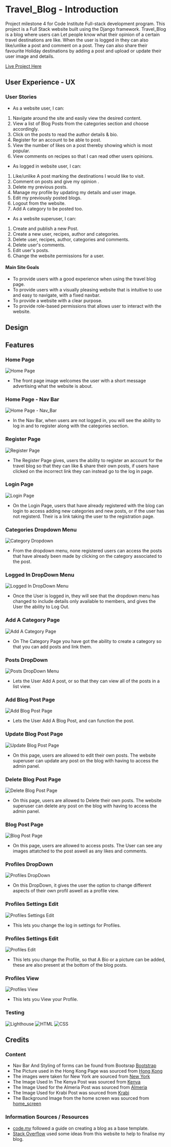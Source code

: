 # Travel_Blog - Introduction

Project milestone 4 for Code Institute Full-stack development program.
This project is a Full Stack website built using the Django framework. Travel_Blog is a blog where users can Let people know what their opinion of a certain travel destinations are like. When the user is logged in they can also 
like/unlike a post and comment on a post. They can also share their favourite Holiday destinations by adding a post 
and upload or update their user image and details.

[Live Project Here](https://travel-blog-1-ac4a8d6c6af6.herokuapp.com/)

## User Experience - UX

### User Stories

* As a website user, I can:

1. Navigate around the site and easily view the desired content.
2. View a list of Blog Posts from the categories section and choose accordingly.
3. Click on the posts to read the author details & bio.
4. Register for an account to be able to post.
5. View the number of likes on a post thereby showing which is most popular.
6. View comments on recipes so that I can read other users opinions.

* As logged in website user, I can:

1. Like/unlike A post marking the destinations I would like to visit.
2. Comment on posts and give my opinion .
3. Delete my previous posts.
4. Manage my profile by updating my details and user image.
5. Edit my previously posted blogs.
6. Logout from the website.
7. Add A category to be posted too.

* As a website superuser, I can:

1. Create and publish a new Post.
2. Create a new user, recipes, author and categories.
3. Delete user, recipes, author, categories and comments.
4. Delete user's comments.
5. Edit user's posts.
6. Change the website permissions for a user.


#### Main Site Goals

* To provide users with a good experience when using the travel blog page.
* To provide users with a visually pleasing website that is intuitive to use and easy to navigate, with a fixed navbar.
* To provide a website with a clear purpose.
* To provide role-based permissions that allows user to interact with the website.

## Design

## Features

### Home Page

![Home Page](media/images/Read-me_pics/Front-Page.jpeg)

* The front page image welcomes the user with a short message advertising what the website is about.<br>

### Home Page - Nav Bar

![Home Page - Nav_Bar](media/images/Read-me_pics/Front-Page_Nav-Bar.jpeg)

* In the Nav Bar, when users are not logged in, you will see the ability to log in and to register along with the categories section.<br>

### Register Page

![Register Page](media/images/Read-me_pics/Register_page.jpeg)

* The Register Page gives, users the ability to register an account for the travel blog so that they can like & share their own posts, if users have clicked on the incorrect link they can instead go to the log in page.<br>

### Login Page

![Login Page](<media/images/Read-me_pics/Login Area.jpeg>)

* On the Login Page, users that have already registered with the blog can login to access adding new categories and new posts, or if the user has not registerd. Their is a link taking the user to the registration page.<br>

### Categories Dropdown Menu

![Category Dropdown](media/images/Read-me_pics/Categories-Dropdown.jpeg)

* From the dropdown menu, none registered users can access the posts that have already been made by clicking on the category associated to the post.<br>

### Logged In DropDown Menu

![Logged In DropDown Menu](<media/images/Read-me_pics/Logged In DropDown Menu.jpeg>)

* Once the User is logged in, they will see that the dropdown menu has changed to include details only available to members, and gives the User the ability to Log Out.<br>

### Add A Category Page

![Add A Category Page](<media/images/Read-me_pics/Add A Category Page.jpeg>)

* On The Category Page you have got the ability to create a category so that you can add posts and link them.<br>

### Posts DropDown

![Posts DropDown Menu](<media/images/Read-me_pics/DropDown Post.jpeg>)

* Lets the User Add A post, or so that they can view all of the posts in a list view.<br>

### Add Blog Post Page

![Add Blog Post Page](media/images/Read-me_pics/Add_Blog_Post_Page.jpeg)

* Lets the User Add A Blog Post, and can function the post.

### Update Blog Post Page

![Update Blog Post Page](media/images/Read-me_pics/Update_Page_View.jpeg)

* On this page, users are allowed to edit their own posts. The website superuser can update any post on the blog with having to access the admin panel.

### Delete Blog Post Page

![Delete Blog Post Page](media/images/Read-me_pics/Delete_Post_Page.jpeg)

* On this page, users are allowed to Delete their own posts. The website superuser can 
  delete any post on the blog with having to access the admin panel.

### Blog Post Page

![Blog Post Page](media/images/Read-me_pics/Post_View_Page.jpeg)

* On this page, users are allowed to access posts. The User can see any images attatched to the post aswell as any likes and comments.

### Profiles DropDown

![Profiles DropDown](<media/images/Read-me_pics/Profile Dropdown.jpeg>)

* On this DropDown, it gives the user the option to change different aspects of their own profil aswell as a profile view.

### Profiles Settings Edit

![Profiles Settings Edit](media/images/Read-me_pics/Settings_page.jpeg)

* This lets you change the log in settings for Profiles.

### Profiles Settings Edit

![Profiles Edit](media/images/Read-me_pics/Edit_Profile.jpeg)

* This lets you change the Profile, so that A Bio or a picture can be added, these are also present at the bottom of the blog posts.

### Profiles View

![Profiles View](media/images/Read-me_pics/User_Profile.jpeg)

* This lets you View your Profile.

### Testing

![Lighthouse](media/images/Read-me_pics/Lighthouse.jpeg)
![HTML](<media/images/Read-me_pics/HTML Validator.jpeg>)
![CSS](<media/images/Read-me_pics/Css Validation.jpeg>)

## Credits

### Content

* Nav Bar And Styling of forms can be found from Bootsrap [Bootstrap]('https://getbootstrap.com/')
* The Picture used in the Hong Kong Page was sourced from [Hong Kong]('https://www.bing.com/images/search?view=detailV2&ccid=%2bBeTKEtd&id=662F9F90BCC23E4B6036931A144465EFC7C0BEB1&thid=OIP.-BeTKEtdXxdu6OePNqE6ngHaDK&mediaurl=https%3a%2f%2fth.bing.com%2fth%2fid%2fR.f81793284b5d5f176ee8e78f36a13a9e%3frik%3dsb7Ax%252b9lRBQakw%26riu%3dhttp%253a%252f%252fupload.wikimedia.org%252fwikipedia%252fcommons%252f1%252f18%252fHong_Kong_Night_Skyline.jpg%26ehk%3dYeHA8V9x%252bFivbEEkcYT0ddsRduo86nODrI0062%252bSE5c%253d%26risl%3d1%26pid%3dImgRaw%26r%3d0&exph=2000&expw=4670&q=hongkong&simid=608027645965578457&FORM=IRPRST&ck=C25E3628A1DECDB2E8281EA484BC182A&selectedIndex=1&itb=0')
* The images were taken for New York are sourced from [New York]('https://www.bing.com/images/search?view=detailV2&ccid=v3VfcNBy&id=2B479EF50976140ECF4D34DBC54E402E8C5C009E&thid=OIP.v3VfcNByfpqv4OTwpHqMDQHaM9&mediaurl=https%3a%2f%2fmostbeautifulpicture.com%2fwp-content%2fuploads%2f2016%2f09%2fEmpire-State-Building-New-York-1-585x1024.jpeg&cdnurl=https%3a%2f%2fth.bing.com%2fth%2fid%2fR.bf755f70d0727e9aafe0e4f0a47a8c0d%3frik%3dngBcjC5ATsXbNA%26pid%3dImgRaw%26r%3d0&exph=1024&expw=585&q=new+york&simid=607998659265510619&FORM=IRPRST&ck=FDB8F03018A42A58A0F3967403B44570&selectedIndex=3&itb=0g')
* The Image Used In The Kenya Post was sourced from [Kenya]('https://www.tripadvisor.co.uk/Attraction_Review-g294207-d25401985-Reviews-Tishmac_Safaris-Nairobi.html')
* The Image Used for the Almeria Post was sourced from [Almeria]('http://www.weeky.es/la-catedral-de-almeria-fortaleza/')
* The Image Used for Krabi Post was sourced from [Krabi]('https://blog.easyregistry.com.au/6-amazing-yet-affordable-honeymoon-destinations-for-australian-couples/')
* The Background Image from the home screen was sourced from [home_screen]('https://www.bing.com/images/search?view=detailV2&ccid=VEvTuMNY&id=7DC98F8E91A2DCBCB4D204D3B86A3598DD3B4A06&thid=OIP.VEvTuMNY6VnbjC9hXgmoVwHaEK&mediaurl=https%3a%2f%2fstylecaster.com%2fwp-content%2fuploads%2f2016%2f09%2ftravel.jpg%3fresize%3d282&cdnurl=https%3a%2f%2fth.bing.com%2fth%2fid%2fR.544bd3b8c358e959db8c2f615e09a857%3frik%3dBko73Zg1arjTBA%26pid%3dImgRaw%26r%3d0&exph=540&expw=960&q=travel&simid=608034105602871781&FORM=IRPRST&ck=C8BCF698BA178A27607ADC52FBAEED74&selectedIndex=9&itb=0')

### Information Sources / Resources

* [code.my](https://codemy.com/) followed a guide on creating a blog as a base template.
* [Stack Overflow](https://stackoverflow.com/) used some ideas from this website to help to finalise my blog.






